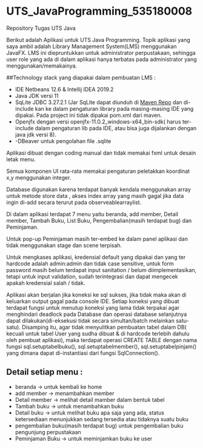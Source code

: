 # UTS_JavaProgramming_535180008
 Repository Tugas UTS Java
 
Berikut adalah Aplikasi untuk UTS Java Programming. Topik aplikasi yang saya ambil adalah Library Management System(LMS) menggunakan JavaFX. LMS ini diepruntukkan untuk administrator perpustakaan, sehingga user role yang ada di dalam aplikasi hanya terbatas pada administrator yang menggunakan/memakainya. 

##Technology stack yang diapakai dalam pembuatan LMS :
- IDE Netbeans 12.6 & Intellij IDEA 2019.2
- Java JDK versi 11
- SqLite JDBC 3.27.2.1 (Jar SqLite dapat diunduh di [Maven Repo](https://repo1.maven.org/maven2/org/xerial/sqlite-jdbc/3.27.2.1/) dan di-include kan ke dalam pengaturan library pada masing-masing IDE yang dipakai. Pada project ini tidak dipakai pom.xml dari maven.
- Openjfx dengan versi openjfx-11.0.2_windows-x64_bin-sdk( harus ter-include dalam pengaturan lib pada IDE, atau bisa juga dijalankan dengan java jdk versi 8).
- -DBeaver untuk pengolahan file .sqlite

Aplikasi dibuat dengan coding manual dan tidak memakai fxml untuk desain letak menu.

Semua komponen UI rata-rata memakai pengaturan peletakkan koordinat x,y menggunakan integer.

Database digunakan karena terdapat banyak kendala menggunakan array untuk metode store data , akses index array yang masih gagal jika data ingin di-add secara terurut pada observeablearraylist.

Di dalam aplikasi terdapat 7 menu yaitu beranda, add member, Detail member, Tambah Buku, List Buku, Pengembalian(masih terdapat bug) dan Peminjaman.

Untuk pop-up Peminjaman masih ter-embed ke dalam panel aplikasi dan tidak menggunakan stage dan scene terpisah.

Untuk mengkases aplikasi, kredensial default yang dipakai dan yang ter hardcode adalah admin:admin dan tidak case sensitive, untuk form password masih belum terdapat input sanitation / belum diimplementasikan, tetapi untuk input validation, sudah terintegrasi dan dapat mengecek apakah kredensial salah / tidak.

Aplikasi akan berjalan jika koneksi ke sql sukses, jika tidak maka akan di keluarkan output gagal pada console IDE. Setiap koneksi yang dibuat terdapat fungsi untuk menutup koneksi yang lama tidak terpakai  agar menghindari deadlock pada Database dan operasi database selanjutnya dapat dilakukan(di-eksekusi tidak secara simultan/batch melainkan satu-satu). Disamping itu, agar tidak menyulitkan pembuatan tabel dalam DB( kecuali untuk tabel User yang sudha dibuat & di hardcode terlebih dahulu oleh pembuat aplikasi), maka terdapat operasi CREATE TABLE dengan nama fungsi sql.setuptabelbuku(), sql.setuptabelmember(), sql.setuptabelpinjam() yang dimana dapat di-instantiasi dari fungsi SqlConnection().

## Detail setiap menu :
- beranda -> untuk kembali ke home
- add member -> menambahkan member
- Detail member -> melihat detail mamber dalam bentuk tabel
- Tambah buku -> untuk menambahkan buku
- Detail buku -> untuk melihat buku apa saja yang ada, status ketersediaan menunjukkan sedang tersedia atau tidaknya suatu buku
- pengembalian buku(masih terdapat bug) untuk pengembalian buku pengunjung perpustakaan
- Peminjaman Buku -> untuk meminjamkan buku ke user


